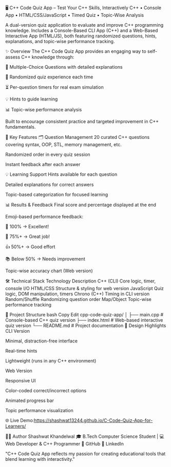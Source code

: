 🖥️ C++ Code Quiz App – Test Your C++ Skills, Interactively
C++ • Console App • HTML/CSS/JavaScript • Timed Quiz • Topic-Wise Analysis

A dual-version quiz application to evaluate and improve C++ programming knowledge.
Includes a Console-Based CLI App (C++) and a Web-Based Interactive App (HTML/JS), both featuring randomized questions, hints, explanations, and topic-wise performance tracking.

✨ Overview
The C++ Code Quiz App provides an engaging way to self-assess C++ knowledge through:

📝 Multiple-Choice Questions with detailed explanations

🎯 Randomized quiz experience each time

⏳ Per-question timers for real exam simulation

💡 Hints to guide learning

📊 Topic-wise performance analysis

Built to encourage consistent practice and targeted improvement in C++ fundamentals.

🔧 Key Features
🗂️ Question Management
20 curated C++ questions covering syntax, OOP, STL, memory management, etc.

Randomized order in every quiz session

Instant feedback after each answer

💡 Learning Support
Hints available for each question

Detailed explanations for correct answers

Topic-based categorization for focused learning

📊 Results & Feedback
Final score and percentage displayed at the end

Emoji-based performance feedback:

🌟 100% → Excellent!

🎉 75%+ → Great job!

👍 50%+ → Good effort

📚 Below 50% → Needs improvement

Topic-wise accuracy chart (Web version)

🛠️ Technical Stack
Technology	Description
C++ (CLI)	Core logic, timer, console I/O
HTML/CSS	Structure & styling for web version
JavaScript	Quiz logic, DOM manipulation, timers
Chrono (C++)	Timing in CLI version
Random/Shuffle	Randomizing question order
Map/Object	Topic-wise performance tracking

📁 Project Structure
bash
Copy
Edit
cpp-code-quiz-app/
│
├── main.cpp        # Console-based C++ quiz version
├── index.html      # Web-based interactive quiz version
└── README.md       # Project documentation
🎨 Design Highlights
CLI Version

Minimal, distraction-free interface

Real-time hints

Lightweight (runs in any C++ environment)

Web Version

Responsive UI

Color-coded correct/incorrect options

Animated progress bar

Topic performance visualization



🌐 Live Demo:https://shashwat13244.github.io/C-Code-Quiz-App-for-Learners/


🧑‍💻 Author
Shashwat Khandelwal
🎓 B.Tech Computer Science Student | 💻 Web Developer & C++ Programmer
🔗 GitHub
🔗 LinkedIn

"C++ Code Quiz App reflects my passion for creating educational tools that blend learning with interactivity."
